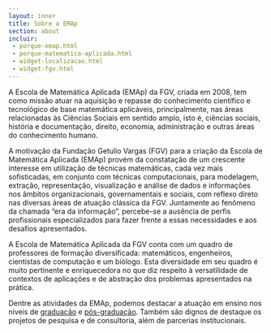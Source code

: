 ```yaml
---
layout: inner
title: Sobre a EMAp
section: about
incluir:
 - porque-emap.html
 - porque-matematica-aplicada.html
 - widget-localizacao.html
 - widget-fgv.html 
---
```


A Escola de Matemática Aplicada (EMAp) da FGV, criada em 2008, tem
como missão atuar na aquisição e repasse do conhecimento científico e
tecnológico de base matemática aplicáveis, principalmente, nas áreas
relacionadas às Ciências Sociais em sentido amplo, isto é, ciências
sociais, história e documentação, direito, economia, administração e
outras áreas do conhecimento humano.

A motivação da Fundação Getulio Vargas (FGV) para a criação da Escola
de Matemática Aplicada (EMAp) provém da constatação de um crescente
interesse em utilização de técnicas matemáticas, cada vez mais
sofisticadas, em conjunto com técnicas computacionais, para modelagem,
extração, representação, visualização e análise de dados e informações
nos âmbitos organizacionais, governamentais e sociais, com reflexo
direto nas diversas áreas de atuação clássica da FGV. Juntamente ao
fenômeno da chamada “era da informação”, percebe-se a ausência de
perfis profissionais especializados para fazer frente a essas
necessidades e aos desafios apresentados.

A Escola de Matemática Aplicada da FGV conta com um quadro de
professores de formação diversificada: matemáticos, engenheiros,
cientistas de computação e um biólogo. Esta diversidade em seu quadro
é muito pertinente e enriquecedora no que diz respeito à versatilidade
de contextos de aplicações e de abstração dos problemas apresentados
na prática.

Dentre as atividades da EMAp, podemos destacar a atuação em ensino nos
níveis de [graduação](/graduacao/descricao.html) e
[pós-graduação](/pos-graduacao/descricao.html). Também são dignos de
destaque os projetos de pesquisa e de consultoria, além de parcerias
institucionais.


